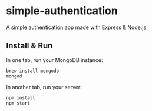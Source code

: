 # simple-authentication
A simple authentication app made with Express & Node.js

## Install & Run
In one tab, run your MongoDB instance:
```
brew install mongodb
mongod
```
In another tab, run your server:
```
npm install
npm start
```

